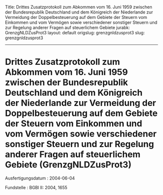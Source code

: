 Title: Drittes Zusatzprotokoll zum Abkommen vom 16. Juni 1959 zwischen der Bundesrepublik
  Deutschland und dem Königreich der Niederlande zur Vermeidung der Doppelbesteuerung
  auf dem Gebiete der Steuern vom Einkommen und vom Vermögen sowie verschiedener sonstiger
  Steuern und zur Regelung anderer Fragen auf steuerlichem Gebiete
jurabk: GrenzgNLDZusProt3
layout: default
origslug: grenzgnldzusprot3
slug: grenzgnldzusprot3

---

# Drittes Zusatzprotokoll zum Abkommen vom 16. Juni 1959 zwischen der Bundesrepublik Deutschland und dem Königreich der Niederlande zur Vermeidung der Doppelbesteuerung auf dem Gebiete der Steuern vom Einkommen und vom Vermögen sowie verschiedener sonstiger Steuern und zur Regelung anderer Fragen auf steuerlichem Gebiete (GrenzgNLDZusProt3)

Ausfertigungsdatum
:   2004-06-04

Fundstelle
:   BGBl II: 2004, 1655

